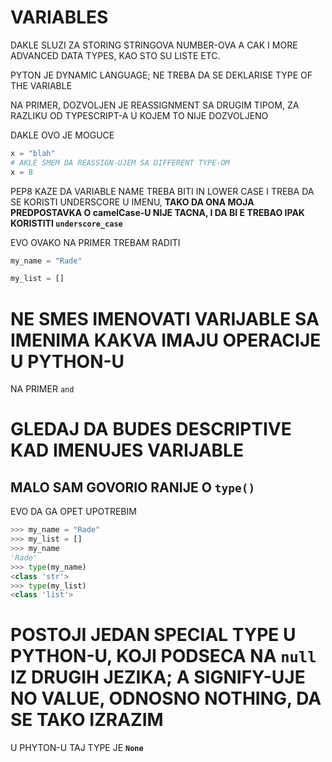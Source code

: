 # VARIABLES

DAKLE SLUZI ZA STORING STRINGOVA NUMBER-OVA A CAK I MORE ADVANCED DATA TYPES, KAO STO SU LISTE ETC.

PYTON JE DYNAMIC LANGUAGE; NE TREBA DA SE DEKLARISE TYPE OF THE VARIABLE

NA PRIMER, DOZVOLJEN JE REASSIGNMENT SA DRUGIM TIPOM, ZA RAZLIKU OD TYPESCRIPT-A U KOJEM TO NIJE DOZVOLJENO

DAKLE OVO JE MOGUCE

```py
x = "blah"
# AKLE SMEM DA REASSIGN-UJEM SA DIFFERENT TYPE-OM
x = 8
```

PEP8 KAZE DA VARIABLE NAME TREBA BITI IN LOWER CASE I TREBA DA SE KORISTI UNDERSCORE U IMENU, **TAKO DA ONA MOJA PREDPOSTAVKA O camelCase-U NIJE TACNA, I DA BI E TREBAO IPAK KORISTITI `underscore_case`**

EVO OVAKO NA PRIMER TREBAM RADITI

```py
my_name = "Rade"

my_list = []
```

# NE SMES IMENOVATI VARIJABLE SA IMENIMA KAKVA IMAJU OPERACIJE U PYTHON-U

NA PRIMER `and`

# GLEDAJ DA BUDES DESCRIPTIVE KAD IMENUJES VARIJABLE

## MALO SAM GOVORIO RANIJE O `type()`

EVO DA GA OPET UPOTREBIM

```py
>>> my_name = "Rade"
>>> my_list = []
>>> my_name
'Rade'
>>> type(my_name)
<class 'str'>
>>> type(my_list)
<class 'list'>
```

# POSTOJI JEDAN SPECIAL TYPE U PYTHON-U, KOJI PODSECA NA `null` IZ DRUGIH JEZIKA; A SIGNIFY-UJE NO VALUE, ODNOSNO NOTHING, DA SE TAKO IZRAZIM

U PHYTON-U TAJ TYPE JE **`None`**